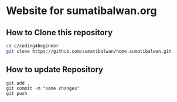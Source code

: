 # Website for sumatibalwan.org

## How to Clone this repository

```bash
cd c/coding4beginner
git clone https://github.com/sumatibalwan/home.sumatibalwan.git
```

## How to update Repository

```
git add .
git commit -m "some changes"
git push
````
